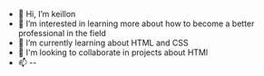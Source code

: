- 👋 Hi, I’m keillon
- 👀 I’m interested in learning more about how to become a better professional in the field
- 🌱 I’m currently learning about HTML and CSS
- 💞️ I'm looking to collaborate in projects about HTMl
- 📫 --

<!---
keillon/keillon is a ✨ special ✨ repository because its `README.md` (this file) appears on your GitHub profile.
You can click the Preview link to take a look at your changes.
--->
